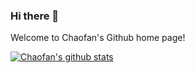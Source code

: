 ### Hi there 👋

Welcome to Chaofan's Github home page!

[![Chaofan's github stats](https://github-readme-stats.vercel.app/api?username=herbix)](https://github.com/anuraghazra/github-readme-stats)

<!--
**herbix/herbix** is a ✨ _special_ ✨ repository because its `README.md` (this file) appears on your GitHub profile.

Here are some ideas to get you started:

- 🔭 I’m currently working on ...
- 🌱 I’m currently learning ...
- 👯 I’m looking to collaborate on ...
- 🤔 I’m looking for help with ...
- 💬 Ask me about ...
- 📫 How to reach me: ...
- 😄 Pronouns: ...
- ⚡ Fun fact: ...
-->
